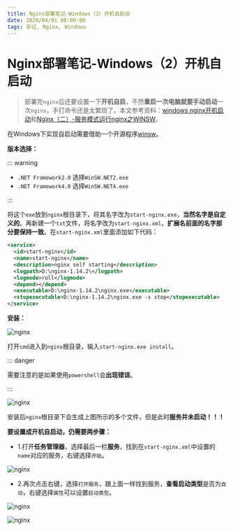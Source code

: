 ```yaml
---
title: Nginx部署笔记-Windows（2）开机自启动
date: 2020/04/01 00:00:00
tags: 杂记, Nginx, Windows
---
```


# Nginx部署笔记-Windows（2）开机自启动
<ClientOnly>
  <display-bar :displayData="$frontmatter"></display-bar>
</ClientOnly>

> 部署完`nginx`后还要设置一下**开机自启**，不然**重启一次电脑就要手动启动**一次`nginx`，手打命令还是太繁琐了。本文参考资料：[windows nginx开机启动](https://blog.csdn.net/hqbootstrap1/article/details/87299312)和[Nginx（二）-服务模式运行nginx之WINSW](https://www.cnblogs.com/merray/p/8460992.html)。

在Windows下实现自启动需要借助一个开源程序[winsw](https://github.com/winsw/winsw/releases)。

**版本选择：**

::: warning

* `.NET Framework2.0` 选择`WinSW.NET2.exe`
* `.NET Framework4.0` 选择`WinSW.NET4.exe`

:::

将这个`exe`放到`nginx`根目录下，将其名字改为`start-nginx.exe`，**当然名字是自定义的**。再新建一个`txt`文件，将名字改为`start-nginx.xml`，**扩展名前面的名字部分要保持一致**。在`start-nginx.xml`里面添加如下代码：

```xml
<service>
  <id>start-nginx</id>
  <name>start-nginx</name>
  <description>nginx self starting</description>
  <logpath>D:\nginx-1.14.2\</logpath>
  <logmode>roll</logmode>
  <depend></depend>
  <executable>D:\nginx-1.14.2\nginx.exe</executable>
  <stopexecutable>D:\nginx-1.14.2\nginx.exe -s stop</stopexecutable>
</service>
```

**安装：**

![nginx](/images/other/nginx-start-01.png)

打开`cmd`进入到`nginx`根目录，输入`start-nginx.exe install`。

::: danger

需要注意的是如果使用`powershell`会**出现错误**。

:::

![nginx](/images/other/nginx-start-03.jpg)

安装后`nginx`根目录下会生成上图所示的多个文件，但是此时**服务并未启动！！！**

**要设置成开机自启动，仍需要两步骤：**

* 1.打开**任务管理器**，选择最后一栏**服务**，找到在`start-nginx.xml`中设置的`name`对应的服务，右键选择`开始`。

![nginx](/images/other/nginx-start-02.png)

* 2.再次点击右键，选择`打开服务`，跟上面一样找到服务，**查看启动类型**是否为`自动`，右键选择`属性`可以设置`启动类型`。

![nginx](/images/other/nginx-start-04.png)

![nginx](/images/other/nginx-start-05.png)